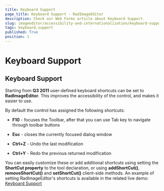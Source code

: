 ```yaml
---
title: Keyboard Support
page_title: Keyboard Support - RadImageEditor
description: Check our Web Forms article about Keyboard Support.
slug: imageeditor/accessibility-and-internationalization/keyboard-support
tags: keyboard,support
published: True
position: 1
---
```


# Keyboard Support



## Keyboard Support

Starting from **Q3 2011** user-defined keyboard shortcuts can be set to **RadImageEditor**. This improves the accessibility of the control, and makes it easier to use.

By default the control has assigned the following shortcuts:

* **F10** - focuses the Toolbar, after that you can use Tab key to navigate through toolbar buttons

* **Esc** - closes the currently focused dialog window

* **Ctrl+Z** - Undo the last modification

* **Ctrl+Y** - Redo the previous returned modification

You can easily customize these or add additional shortcuts using setting the **ShortCut property** to the tool declaration, or using **addShortCut()**, **removeShortCut()** and **setShortCut()** client-side methods. An example of setting RadImageEditor's shortcuts is available in the related live demo: [Keyboard Support](https://demos.telerik.com/aspnet-ajax/imageeditor/examples/keyboardsupport/defaultcs.aspx)
